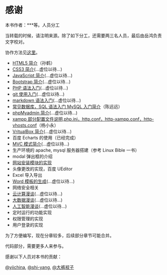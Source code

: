 # 感谢 

本书作者：***等。人员分工

当转载的时候，请注明来源。除了如下分工，还需要两三名人员，最后由岳鸿负责文字校对。

协作方法见[这里](ch-3-20.md)。

+ [HTML5 简介](ch-1-11.md)（孙鹤）
+ [CSS3 简介](ch-1-12.md)(...虚位以待...)
+ [JavaScript 简介](ch-1-13.md)(...虚位以待...)
+ [Bootstrap 简介](ch-1-14.md)(...虚位以待...)
+ [PHP 语法入门](ch-1-15.md)(...虚位以待...)
+ [git 使用入门](appendix-e.md)(...虚位以待...)
+ [markdown 语法入门](ch-1-16.md)(...虚位以待...)
+ [常见数据库，SQL 语法入门 MySQL 入门简介](ch-1-17.md)（陈远远）
+ [phpMyadmin 简介](ch-1-04.md)(...虚位以待...)
+ [xampp 部分配置文件说明,php.ini，http.conf，http-xampp.conf，http-vhosts.conf](ch-1-18.md)（杨小永）
+ [VritualBox 简介](ch-1-19.md)(...虚位以待...)
+ 百度 Echarts 的使用（已经完成）
+ [MVC 模式简介](ch-1-08.md)(...虚位以待...)
+ 生产环境的 apache, mysql 服务器搭建（参考 Linux Bible 一书）
+ modal 弹出框的介绍
+ [网站安装模块的实现](ch-2-35.md)
+ 头像更改的实现，百度 UEditor
+ Excel 导入导出
+ [Word 模板的生成](ch-2-34.md)(...虚位以待...)
+ 网络安全相关
+ [云计算漫谈](appendix-i.md)(...虚位以待...)
+ [大数据漫谈](appendix-i.md)(...虚位以待...)
+ [人工智能漫谈](appendix-i.md)(...虚位以待...)
+ 定时运行的功能实现
+ 权限管理的实现
+ 用户登录的实现

为了方便编写，现在分章较多，后续部分章节可能合并。

代码部分，需要更多人来参与。

感谢以下人员对本书的贡献：

[@yiichina](http://www.yiichina.com/),
[@shi-yang](https://github.com/shi-yang/iisns/),
[@大裤衩子](http://www.yiichina.com/user/21428)
